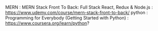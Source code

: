MERN : MERN Stack Front To Back: Full Stack React, Redux & Node.js : https://www.udemy.com/course/mern-stack-front-to-back/
python : Programming for Everybody (Getting Started with Python) : https://www.coursera.org/learn/python?
